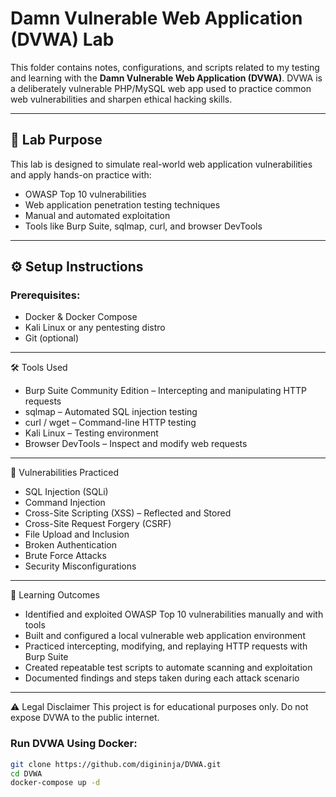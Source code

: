 # Damn Vulnerable Web Application (DVWA) Lab

This folder contains notes, configurations, and scripts related to my testing and learning with the **Damn Vulnerable Web Application (DVWA)**. DVWA is a deliberately vulnerable PHP/MySQL web app used to practice common web vulnerabilities and sharpen ethical hacking skills.

---

## 🧪 Lab Purpose

This lab is designed to simulate real-world web application vulnerabilities and apply hands-on practice with:

- OWASP Top 10 vulnerabilities  
- Web application penetration testing techniques  
- Manual and automated exploitation  
- Tools like Burp Suite, sqlmap, curl, and browser DevTools

---

## ⚙️ Setup Instructions

### Prerequisites:
- Docker & Docker Compose  
- Kali Linux or any pentesting distro  
- Git (optional)
 --- 
🛠️ Tools Used
- Burp Suite Community Edition – Intercepting and manipulating HTTP requests
- sqlmap – Automated SQL injection testing
- curl / wget – Command-line HTTP testing
- Kali Linux – Testing environment
- Browser DevTools – Inspect and modify web requests
---
🧠 Vulnerabilities Practiced
- SQL Injection (SQLi)
- Command Injection
- Cross-Site Scripting (XSS) – Reflected and Stored
- Cross-Site Request Forgery (CSRF)
- File Upload and Inclusion
- Broken Authentication
- Brute Force Attacks
- Security Misconfigurations
---
📘 Learning Outcomes
- Identified and exploited OWASP Top 10 vulnerabilities manually and with tools
- Built and configured a local vulnerable web application environment
- Practiced intercepting, modifying, and replaying HTTP requests with Burp Suite
- Created repeatable test scripts to automate scanning and exploitation
- Documented findings and steps taken during each attack scenario
---
⚠️ Legal Disclaimer
This project is for educational purposes only. Do not expose DVWA to the public internet.


### Run DVWA Using Docker:

```bash
git clone https://github.com/digininja/DVWA.git
cd DVWA
docker-compose up -d
